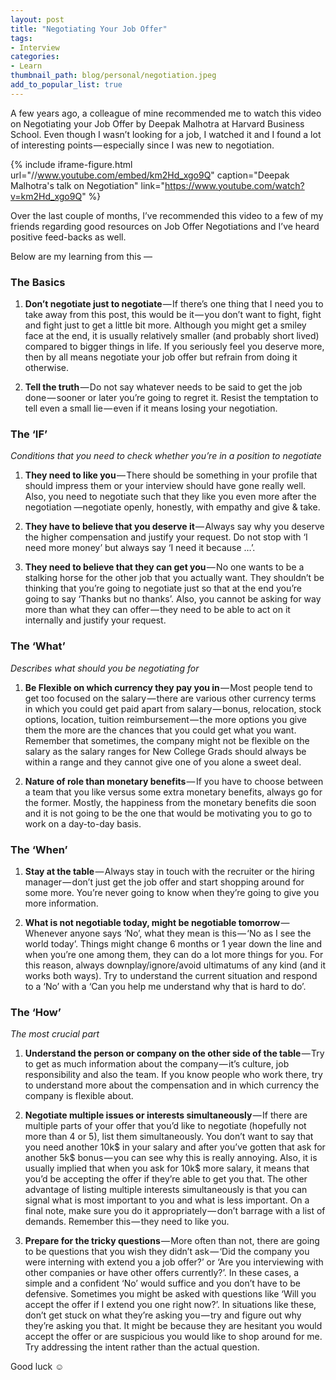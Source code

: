 ```yaml
---
layout: post
title: "Negotiating Your Job Offer"
tags:
- Interview
categories:
- Learn
thumbnail_path: blog/personal/negotiation.jpeg
add_to_popular_list: true
--- 
```


A few years ago, a colleague of mine recommended me to watch this video on Negotiating your Job Offer by Deepak Malhotra at Harvard Business School. Even though I wasn’t looking for a job, I watched it and I found a lot of interesting points — especially since I was new to negotiation. 

{% include iframe-figure.html url="//www.youtube.com/embed/km2Hd_xgo9Q" caption="Deepak Malhotra's talk on Negotiation" link="https://www.youtube.com/watch?v=km2Hd_xgo9Q" %}

Over the last couple of months, I’ve recommended this video to a few of my friends regarding good resources on Job Offer Negotiations and I’ve heard positive feed-backs as well. 

Below are my learning from this —

### The Basics ###

1. **Don’t negotiate just to negotiate** — If there’s one thing that I need you to take away from this post, this would be it — you don’t want to fight, fight and fight just to get a little bit more. Although you might get a smiley face at the end, it is usually relatively smaller (and probably short lived) compared to bigger things in life. If you seriously feel you deserve more, then by all means negotiate your job offer but refrain from doing it otherwise.

2. **Tell the truth** — Do not say whatever needs to be said to get the job done — sooner or later you’re going to regret it. Resist the temptation to tell even a small lie — even if it means losing your negotiation.

### The ‘IF’ ###
*Conditions that you need to check whether you’re in a position to negotiate*

1. **They need to like you** — There should be something in your profile that should impress them or your interview should have gone really well. Also, you need to negotiate such that they like you even more after the negotiation —negotiate openly, honestly, with empathy and give & take.

2. **They have to believe that you deserve it** — Always say why you deserve the higher compensation and justify your request. Do not stop with ‘I need more money’ but always say ‘I need it because …’.

3. **They need to believe that they can get you** — No one wants to be a stalking horse for the other job that you actually want. They shouldn’t be thinking that you’re going to negotiate just so that at the end you’re going to say ‘Thanks but no thanks’. Also, you cannot be asking for way more than what they can offer — they need to be able to act on it internally and justify your request.

### The ‘What’ ###
*Describes what should you be negotiating for*

1. **Be Flexible on which currency they pay you in** — Most people tend to get too focused on the salary — there are various other currency terms in which you could get paid apart from salary — bonus, relocation, stock options, location, tuition reimbursement — the more options you give them the more are the chances that you could get what you want. Remember that sometimes, the company might not be flexible on the salary as the salary ranges for New College Grads should always be within a range and they cannot give one of you alone a sweet deal.

2. **Nature of role than monetary benefits** — If you have to choose between a team that you like versus some extra monetary benefits, always go for the former. Mostly, the happiness from the monetary benefits die soon and it is not going to be the one that would be motivating you to go to work on a day-to-day basis.

### The ‘When’ ###

1. **Stay at the table** — Always stay in touch with the recruiter or the hiring manager — don’t just get the job offer and start shopping around for some more. You’re never going to know when they’re going to give you more information.

2. **What is not negotiable today, might be negotiable tomorrow** — Whenever anyone says ‘No’, what they mean is this — ‘No as I see the world today’. Things might change 6 months or 1 year down the line and when you’re one among them, they can do a lot more things for you. For this reason, always downplay/ignore/avoid ultimatums of any kind (and it works both ways). Try to understand the current situation and respond to a ‘No’ with a ‘Can you help me understand why that is hard to do’.

### The ‘How’ ###
*The most crucial part*

1. **Understand the person or company on the other side of the table** — Try to get as much information about the company — it’s culture, job responsibility and also the team. If you know people who work there, try to understand more about the compensation and in which currency the company is flexible about.

2. **Negotiate multiple issues or interests simultaneously** — If there are multiple parts of your offer that you’d like to negotiate (hopefully not more than 4 or 5), list them simultaneously. You don’t want to say that you need another 10k$ in your salary and after you’ve gotten that ask for another 5k$ bonus — you can see why this is really annoying. Also, it is usually implied that when you ask for 10k$ more salary, it means that you’d be accepting the offer if they’re able to get you that. The other advantage of listing multiple interests simultaneously is that you can signal what is most important to you and what is less important. On a final note, make sure you do it appropriately — don’t barrage with a list of demands. Remember this — they need to like you.

3. **Prepare for the tricky questions** — More often than not, there are going to be questions that you wish they didn’t ask — ‘Did the company you were interning with extend you a job offer?’ or ‘Are you interviewing with other companies or have other offers currently?’. In these cases, a simple and a confident ‘No’ would suffice and you don’t have to be defensive. Sometimes you might be asked with questions like ‘Will you accept the offer if I extend you one right now?’. In situations like these, don’t get stuck on what they’re asking you — try and figure out why they’re asking you that. It might be because they are hesitant you would accept the offer or are suspicious you would like to shop around for me. Try addressing the intent rather than the actual question.

Good luck ☺